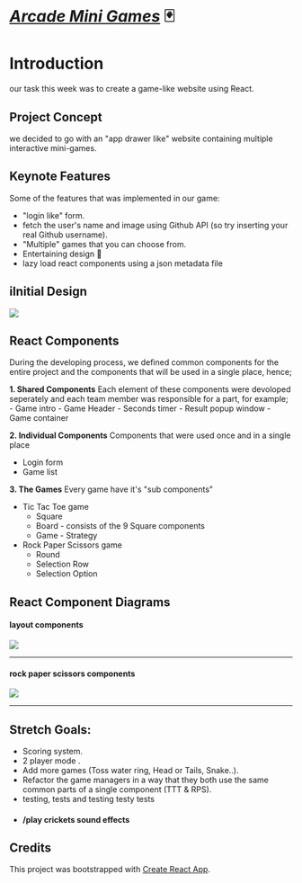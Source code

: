 # [*Arcade Mini Games*](https://arcade-mini-games.netlify.app/) :black_joker:




# Introduction

our task this week was to create a game-like website using React.

## Project Concept

we decided to go with an "app drawer like" website containing multiple interactive mini-games.

## Keynote Features
Some of the features that was implemented in our game:
- "login like" form.
- fetch the user's name and image using Github API 
    (so try inserting your real Github username).
- "Multiple" games that you can choose from.
-  Entertaining design :game_die:
- lazy load  react components using a json metadata file



## iInitial Design

![](https://i.imgur.com/uE75ML3.png)


## React Components


During the developing process, we defined common components  for the entire project and the components that will be used in a single place, hence;


**1. Shared Components**
Each element of these components were devoloped seperately and each team member was responsible for a part, for example;
     - Game intro
     - Game Header
     - Seconds timer
     - Result popup window
     - Game container

**2. Individual Components**
Components that were used once and in a single place
- Login form
- Game list


**3. The Games**
Every game have it's "sub components"
 - Tic Tac Toe game
     - Square
     - Board - consists of the 9 Square components
     - Game - Strategy
 - Rock Paper Scissors game
     - Round
     - Selection Row
     - Selection Option


## React Component Diagrams


#### layout components
![](https://i.imgur.com/JlZOn9A.png)

---------------------

#### rock paper scissors components
![](https://i.imgur.com/9FY98k4.png)

--------------------



## Stretch Goals:
- Scoring system.
- 2 player mode .
- Add more games (Toss water ring, Head or Tails, Snake..).
- Refactor the game managers in a way that they both use the same common parts of a single component (TTT & RPS).
- testing, tests and testing testy tests
- #### /play crickets sound effects




## Credits


This project was bootstrapped with [Create React App](https://github.com/facebook/create-react-app).


